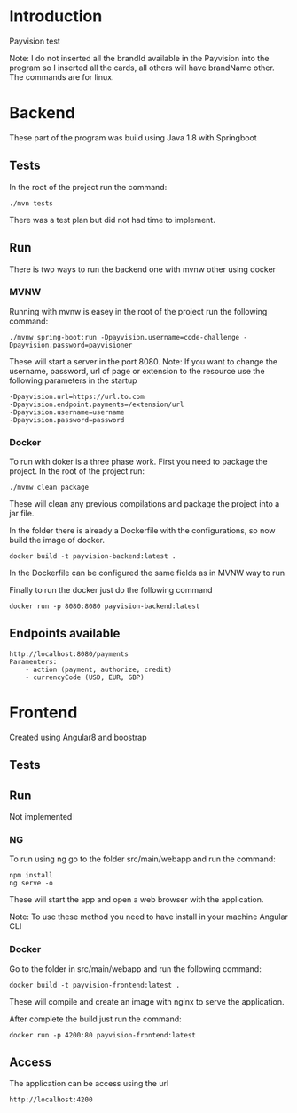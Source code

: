 # Introduction
Payvision test 

Note:
I do not inserted all the brandId available in the Payvision into the program so I inserted all the cards, all others will have brandName other.
The commands are for linux.

# Backend 
These part of the program was build using Java 1.8 with Springboot

## Tests
In the root of the project run the command:
```
./mvn tests
```
There was a test plan but did not had time to implement.

## Run 
There is two ways to run the backend one with mvnw other using docker

### MVNW
Running with mvnw is easey in the root of the project run the following command:
```
./mvnw spring-boot:run -Dpayvision.username=code-challenge -Dpayvision.password=payvisioner
```
These will start a server in the port 8080.
Note:
If you want to change the username, password, url of page or extension to the resource use the following parameters in the startup
```
-Dpayvision.url=https://url.to.com
-Dpayvision.endpoint.payments=/extension/url
-Dpayvision.username=username
-Dpayvision.password=password
```

### Docker
To run with doker is a three phase work.
First you need to package the project. In the root of the project run:
```
./mvnw clean package
```
These will clean any previous compilations and package the project into a jar file.

In the folder there is already a Dockerfile with the configurations, so now build the image of docker.
```
docker build -t payvision-backend:latest .
```
In the Dockerfile can be configured the same fields as in MVNW way to run

Finally to run the docker just do the following command
```
docker run -p 8080:8080 payvision-backend:latest
```

## Endpoints available
```
http://localhost:8080/payments
Paramenters:
    - action (payment, authorize, credit)
    - currencyCode (USD, EUR, GBP)
```

# Frontend
Created using Angular8 and boostrap

## Tests

## Run
Not implemented

### NG
To run using ng go to the folder src/main/webapp and run the command:
```
npm install
ng serve -o
```
These will start the app and open a web browser with the application.

Note: To use these method you need to have install in your machine Angular CLI

### Docker
Go to the folder in src/main/webapp and run the following command:
```
docker build -t payvision-frontend:latest .
```
These will compile and create an image with nginx to serve the application.

After complete the build just run the command:
```
docker run -p 4200:80 payvision-frontend:latest
```

## Access
The application can be access using the url
```
http://localhost:4200
```
